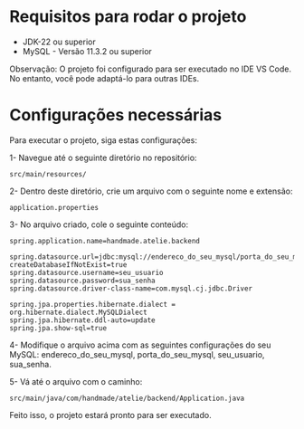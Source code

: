 # Requisitos para rodar o projeto

* JDK-22 ou superior
* MySQL - Versão 11.3.2 ou superior

Observação: O projeto foi configurado para ser executado no IDE VS Code. No entanto, você pode adaptá-lo para outras IDEs.

# Configurações necessárias

Para executar o projeto, siga estas configurações:

1- Navegue até o seguinte diretório no repositório:

```shell
src/main/resources/
```

2- Dentro deste diretório, crie um arquivo com o seguinte nome e extensão:

```shell
application.properties
```

3- No arquivo criado, cole o seguinte conteúdo:

  ```shell
  spring.application.name=handmade.atelie.backend

  spring.datasource.url=jdbc:mysql://endereco_do_seu_mysql/porta_do_seu_mysql/handmade_atelie?createDatabaseIfNotExist=true
  spring.datasource.username=seu_usuario
  spring.datasource.password=sua_senha
  spring.datasource.driver-class-name=com.mysql.cj.jdbc.Driver
  
  spring.jpa.properties.hibernate.dialect = org.hibernate.dialect.MySQLDialect
  spring.jpa.hibernate.ddl-auto=update
  spring.jpa.show-sql=true
  ```

4- Modifique o arquivo acima com as seguintes configurações do seu MySQL: endereco_do_seu_mysql, porta_do_seu_mysql, seu_usuario, sua_senha.

5- Vá até o arquivo com o caminho:

```shell
src/main/java/com/handmade/atelie/backend/Application.java
```

Feito isso, o projeto estará pronto para ser executado.






